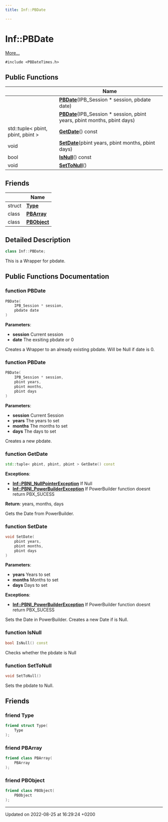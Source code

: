 ```yaml
---
title: Inf::PBDate

---
```


# Inf::PBDate



 [More...](#detailed-description)


`#include <PBDateTimes.h>`

## Public Functions

|                | Name           |
| -------------- | -------------- |
| | **[PBDate](/doxygen/Classes/class_inf_1_1_p_b_date/#function-pbdate)**(IPB_Session * session, pbdate date) |
| | **[PBDate](/doxygen/Classes/class_inf_1_1_p_b_date/#function-pbdate)**(IPB_Session * session, pbint years, pbint months, pbint days) |
| std::tuple< pbint, pbint, pbint > | **[GetDate](/doxygen/Classes/class_inf_1_1_p_b_date/#function-getdate)**() const |
| void | **[SetDate](/doxygen/Classes/class_inf_1_1_p_b_date/#function-setdate)**(pbint years, pbint months, pbint days) |
| bool | **[IsNull](/doxygen/Classes/class_inf_1_1_p_b_date/#function-isnull)**() const |
| void | **[SetToNull](/doxygen/Classes/class_inf_1_1_p_b_date/#function-settonull)**() |

## Friends

|                | Name           |
| -------------- | -------------- |
| struct | **[Type](/doxygen/Classes/class_inf_1_1_p_b_date/#friend-type)**  |
| class | **[PBArray](/doxygen/Classes/class_inf_1_1_p_b_date/#friend-pbarray)**  |
| class | **[PBObject](/doxygen/Classes/class_inf_1_1_p_b_date/#friend-pbobject)**  |

## Detailed Description

```cpp
class Inf::PBDate;
```


This is a Wrapper for pbdate. 

## Public Functions Documentation

### function PBDate

```cpp
PBDate(
    IPB_Session * session,
    pbdate date
)
```


**Parameters**: 

  * **session** Current session 
  * **date** The exsiting pbdate or 0 


Creates a Wrapper to an already existing pbdate. Will be Null if date is 0.


### function PBDate

```cpp
PBDate(
    IPB_Session * session,
    pbint years,
    pbint months,
    pbint days
)
```


**Parameters**: 

  * **session** Current Session 
  * **years** The years to set 
  * **months** The months to set 
  * **days** The days to set 


Creates a new pbdate.


### function GetDate

```cpp
std::tuple< pbint, pbint, pbint > GetDate() const
```


**Exceptions**: 

  * **[Inf::PBNI_NullPointerException](/doxygen/Classes/class_inf_1_1_p_b_n_i___null_pointer_exception/)** If Null 
  * **[Inf::PBNI_PowerBuilderException](/doxygen/Classes/class_inf_1_1_p_b_n_i___power_builder_exception/)** If PowerBuilder function doesnt return PBX_SUCESS 


**Return**: years, months, days

Gets the Date from PowerBuilder.


### function SetDate

```cpp
void SetDate(
    pbint years,
    pbint months,
    pbint days
)
```


**Parameters**: 

  * **years** Years to set 
  * **months** Months to set 
  * **days** Days to set


**Exceptions**: 

  * **[Inf::PBNI_PowerBuilderException](/doxygen/Classes/class_inf_1_1_p_b_n_i___power_builder_exception/)** If PowerBuilder function doesnt return PBX_SUCESS 


Sets the Date in PowerBuilder. Creates a new Date if is Null.


### function IsNull

```cpp
bool IsNull() const
```


Checks whether the pbdate is Null 


### function SetToNull

```cpp
void SetToNull()
```


Sets the pbdate to Null. 


## Friends

### friend Type

```cpp
friend struct Type(
    Type 
);
```


### friend PBArray

```cpp
friend class PBArray(
    PBArray 
);
```


### friend PBObject

```cpp
friend class PBObject(
    PBObject 
);
```


-------------------------------

Updated on 2022-08-25 at 16:29:24 +0200